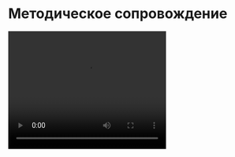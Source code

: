 # Методическое сопровождение

<video width="320" height="240" controls=true src="https://s3-eu-west-1.amazonaws.com/edu-prod/video/help_videos/10.mp4" type="video/mp4" />